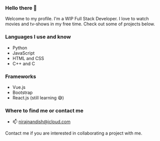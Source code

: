### Hello there 👋

Welcome to my profile. I'm a WIP Full Stack Developer. I love to watch movies and tv-shows in my free time. Check out some of projects below.

### Languages I use and know
- Python
- JavaScript
- HTML and CSS
- C++ and C

### Frameworks
- Vue.js
- Bootstrap
- React.js (still learning 😅)

### Where to find me or contact me
- 📫 nirajnandish@icloud.com

Contact me if you are interested in collaborating a project with me. 
<!--
**Nirajn2311/Nirajn2311** is a ✨ _special_ ✨ repository because its `README.md` (this file) appears on your GitHub profile.

Here are some ideas to get you started:

- 🔭 I’m currently working on ...
- 🌱 I’m currently learning ...
- 👯 I’m looking to collaborate on ...
- 🤔 I’m looking for help with ...
- 💬 Ask me about ...
- 📫 How to reach me: ...
- 😄 Pronouns: ...
- ⚡ Fun fact: ...
-->
